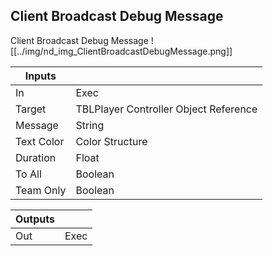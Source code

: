 ## Client Broadcast Debug Message
Client Broadcast Debug Message
![[../img/nd_img_ClientBroadcastDebugMessage.png]]

|Inputs||
|--|--|
| In | Exec |
| Target | TBLPlayer Controller Object Reference |
| Message | String |
| Text Color | Color Structure |
| Duration | Float |
| To All | Boolean |
| Team Only | Boolean |

|Outputs||
|--|--|
| Out | Exec |
